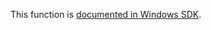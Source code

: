This function is [documented in Windows SDK](https://learn.microsoft.com/en-us/windows/win32/secauthz/ntcreatelowboxtoken).
